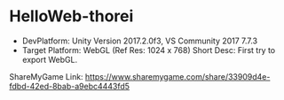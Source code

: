 # HelloWeb-thorei

* DevPlatform: Unity Version 2017.2.0f3, VS Community 2017 7.7.3
* Target Platform: WebGL (Ref Res: 1024 x 768)
Short Desc: First try to export WebGL.

ShareMyGame Link: https://www.sharemygame.com/share/33909d4e-fdbd-42ed-8bab-a9ebc4443fd5
